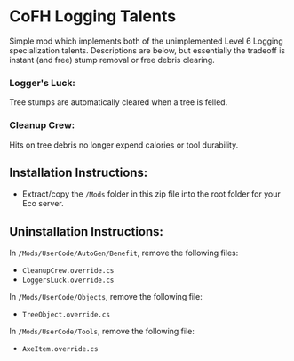 # CoFH Logging Talents

Simple mod which implements both of the unimplemented Level 6 Logging specialization talents. Descriptions are below, but essentially the tradeoff is instant (and free) stump removal or free debris clearing.

### Logger's Luck:

Tree stumps are automatically cleared when a tree is felled.

### Cleanup Crew:

Hits on tree debris no longer expend calories or tool durability.

## Installation Instructions:

- Extract/copy the `/Mods` folder in this zip file into the root folder for your Eco server.

## Uninstallation Instructions:

In `/Mods/UserCode/AutoGen/Benefit`, remove the following files:
- `CleanupCrew.override.cs`
- `LoggersLuck.override.cs`

In `/Mods/UserCode/Objects`, remove the following file:
- `TreeObject.override.cs`

In `/Mods/UserCode/Tools`, remove the following file:
- `AxeItem.override.cs`
